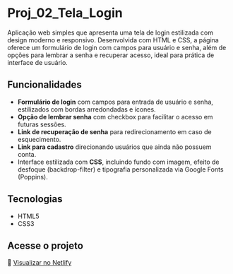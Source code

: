 # Proj_02_Tela_Login

Aplicação web simples que apresenta uma tela de login estilizada com design moderno e responsivo. Desenvolvida com HTML e CSS, a página oferece um formulário de login com campos para usuário e senha, além de opções para lembrar a senha e recuperar acesso, ideal para prática de interface de usuário.

## Funcionalidades

- **Formulário de login** com campos para entrada de usuário e senha, estilizados com bordas arredondadas e ícones.
- **Opção de lembrar senha** com checkbox para facilitar o acesso em futuras sessões.
- **Link de recuperação de senha** para redirecionamento em caso de esquecimento.
- **Link para cadastro** direcionando usuários que ainda não possuem conta.
- Interface estilizada com **CSS**, incluindo fundo com imagem, efeito de desfoque (backdrop-filter) e tipografia personalizada via Google Fonts (Poppins).

## Tecnologias

- HTML5
- CSS3

## Acesse o projeto

🔗 [Visualizar no Netlify](https://tela-simples-login.netlify.app/)